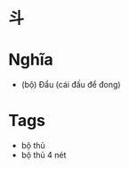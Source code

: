 # 斗

# Nghĩa
* (bộ) Đẩu (cái đấu để đong)

# Tags
* bộ thủ
*  bộ thủ 4 nét

<script>window.HANZI_FIELD='斗';</script>
